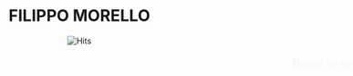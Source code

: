 <div align="center">
  <h1>FILIPPO MORELLO</h1>
  <img src="https://hits.seeyoufarm.com/api/count/incr/badge.svg?url=github.com/Il-Moro&count_bg=%2379C83D&title_bg=%23555555&icon=github.svg&icon_color=%23E7E7E7&title=visits&edge_flat=false" alt="Hits">
  <p id="animated-text">Down to the Rabbit Hole</p>
</div>

<style>
@keyframes fadeInOut {
  0% {
    opacity: 0;
    transform: translateX(100%);
  }
  50% {
    opacity: 1;
    transform: translateX(0%);
  }
  100% {
    opacity: 0;
    transform: translateX(-100%);
  }
}

#animated-text {
  font-size: 20px;
  font-weight: bold;
  color: green;
  animation: fadeInOut 3s infinite;
}
</style>

